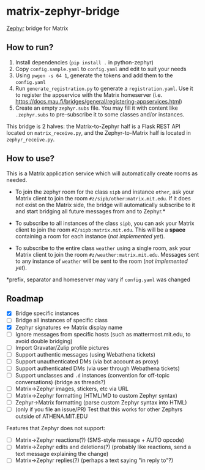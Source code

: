 # matrix-zephyr-bridge

[Zephyr](https://en.wikipedia.org/wiki/Zephyr_(protocol)) bridge for Matrix

## How to run?

1. Install dependencies (`pip install .` in python-zephyr)
2. Copy `config.sample.yaml` to `config.yaml` and edit to suit your needs
3. Using `pwgen -s 64 1`, generate the tokens and add them to the `config.yaml`
4. Run `generate_registration.py` to generate a `registration.yaml`. Use it to register the appservice with the Matrix homeserver (i.e. <https://docs.mau.fi/bridges/general/registering-appservices.html>)
5. Create an empty `zephyr.subs` file. You may fill it with content like `.zephyr.subs` to pre-subscribe it to some classes and/or instances.

This bridge is 2 halves: the Matrix-to-Zephyr half is a Flask REST API located on `matrix_receive.py`, and the Zephyr-to-Matrix half is located in `zephyr_receive.py`.

<!-- TODO: add more specific instructions on how to run -->

## How to use?

This is a Matrix application service which will automatically create rooms as needed.

* To join the zephyr room for the class `sipb` and instance `other`, ask your Matrix client to join the room `#z/sipb/other:matrix.mit.edu`. If it does not exist on the Matrix side, the bridge will automatically subscribe to it and start bridging all future messages from and to Zephyr.*

* To subscribe to all instances of the class `sipb`, you can ask your Matrix client to join the room `#Z/sipb:matrix.mit.edu`. This will be a **space** containing a room for each instance (_not implemented yet_).

* To subscribe to the entire class `weather` using a single room, ask your Matrix client to join the room `#z/weather:matrix.mit.edu`. Messages sent to any instance of `weather` will be sent to the room (_not implemented yet_).

*prefix, separator and homeserver may vary if `config.yaml` was changed

## Roadmap

 - [x] Bridge specific instances
 - [ ] Bridge all instances of specific class
 - [x] Zephyr signatures <-> Matrix display name
 - [ ] Ignore messages from specific hosts (such as mattermost.mit.edu, to avoid double bridging)
 - [ ] Import Gravatar/Zulip profile pictures
 - [ ] Support authentic messages (using Webathena tickets)
 - [ ] Support unauthenticated DMs (via bot account as proxy)
 - [ ] Support authenticated DMs (via user through Webathena tickets)
 - [ ] Support unclasses and `.d` instances (convention for off-topic conversations) (bridge as threads?)
 - [ ] Matrix->Zephyr images, stickers, etc via URL
 - [ ] Matrix->Zephyr formatting (HTML/MD to custom Zephyr syntax)
 - [ ] Zephyr->Matrix formatting (parse custom Zephyr syntax into HTML)
 - [ ] (only if you file an issue/PR) Test that this works for other Zephyrs outside of ATHENA.MIT.EDU

Features that Zephyr does not support:

 - [ ] Matrix->Zephyr reactions(?) (SMS-style message + AUTO opcode)
 - [ ] Matrix->Zephyr edits and deletions(?) (probably like reactions, send a text message explaining the change)
 - [ ] Matrix->Zephyr replies(?) (perhaps a text saying "in reply to"?)
